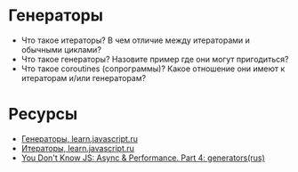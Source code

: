 # Генераторы

* Что такое итераторы? В чем отличие между итераторами и обычными циклами?
* Что такое генераторы? Назовите пример где они могут пригодиться?
* Что такое coroutines (сопрограммы)? Какое отношение они имеют к итераторам и/или генераторам?

# Ресурсы
* [Генераторы, learn.javascript.ru](https://learn.javascript.ru/generator)
* [Итераторы, learn.javascript.ru](https://learn.javascript.ru/iterator)
* [You Don't Know JS: Async & Performance. Part 4: generators(rus)](https://github.com/devSchacht/You-Dont-Know-JS/blob/master/async%20%26%20performance/ch4.md)